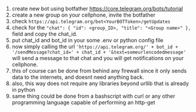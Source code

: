 1. create new bot using botfather https://core.telegram.org/bots/tutorial
2. create a new group on your cellphone, invite the botfather
3. check `https://api.telegram.org/bot<YourBOTToken>/getUpdates`
4. check for the ```"chat": {
            "id": <group_ID>,
            "title": "<Group name>"
        },``` field and copy the chat_id.
5. put chat_id and bot_id in your some .env or python config file
6. now simply calling the url ```'https://api.telegram.org/' + bot_id + '/sendMessage?chat_id=' + chat_id + '&text=someurlencodedmessage'``` will send a message to that chat and you will get notifications on your cellphone.
7. this of course can be done from behind any firewall since it only sends data to the internets, and doesnt need anything back.
8. also, this way does not require any libraries beyond urllib that is already in python
9. same thing could be done from a bashscript with curl or any other programming language capable of performing an http-get